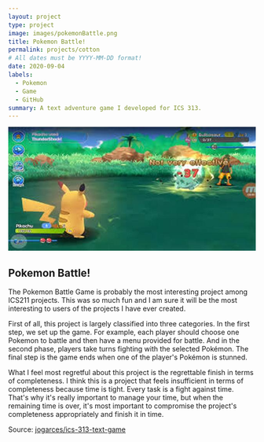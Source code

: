 ```yaml
---
layout: project
type: project
image: images/pokemonBattle.png
title: Pokemon Battle!
permalink: projects/cotton
# All dates must be YYYY-MM-DD format!
date: 2020-09-04
labels:
  - Pokemon
  - Game
  - GitHub
summary: A text adventure game I developed for ICS 313.
---
```

<div class="ui small rounded images">
  <img class="ui image" src="../images/pokemonBattle2.jpg">
</div>

## Pokemon Battle!

The Pokemon Battle Game is probably the most interesting project among ICS211 projects. This was so much fun and I am sure it will be the most interesting to users of the projects I have ever created.

First of all, this project is largely classified into three categories. In the first step, we set up the game. For example, each player should choose one Pokemon to battle and then have a menu provided for battle. And in the second phase, players take turns fighting with the selected Pokémon. The final step is the game ends when one of the player's Pokémon is stunned.

What I feel most regretful about this project is the regrettable finish in terms of completeness. I think this is a project that feels insufficient in terms of completeness because time is tight. Every task is a fight against time. That's why it's really important to manage your time, but when the remaining time is over, it's most important to compromise the project's completeness appropriately and finish it in time.

Source: <a href="https://github.com/jogarces/ics-313-text-game"><i class="large github icon "></i>jogarces/ics-313-text-game</a>

